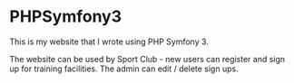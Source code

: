 # PHPSymfony3

This is my website that I wrote using PHP Symfony 3.

The website can be used by Sport Club - new users can register and sign up for training facilities. The admin can edit / delete sign ups.
